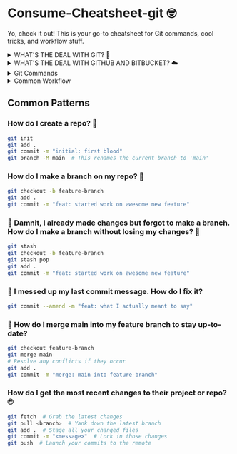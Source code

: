 # Consume-Cheatsheet-git 🤓

Yo, check it out! This is your go-to cheatsheet for Git commands, cool tricks, and workflow stuff.

<details>
<summary>WHAT'S THE DEAL WITH GIT? 🤔</summary>

Listen up, here's the 411 on Git: A repo (that's short for repository) 🗃️ is basically just a fancy folder for your project. It keeps tabs on all your files and any changes you make to 'em.

Wanna try something new without messing up your masterpiece? That's where branches come in 🍂. It's like making a copy you can mess around with, no strings attached.

Pro tip: Make a main branch, a dev branch, and feature branches for any cool new stuff you wanna add! Merge your features into dev, make sure everything's cool, then merge dev into main. Easy peasy.

</details>

<details>
<summary>WHAT'S THE DEAL WITH GITHUB AND BITBUCKET? ☁️</summary>

GitHub and Bitbucket? They're just websites where you can stash your repos. But don't get it twisted, they ain't Git itself 😎. They're just making it stupid easy to keep your stuff in the cloud and work with your coding buddies. 👥

So here's the deal: Git's watching your project files, branches let you do your thing without stepping on anyone's toes. GitHub and Bitbucket? They're just giving your stuff a home online. Got it? Sweet. 👌

</details>

<details>
<summary>Git Commands</summary>

* `git init` - Kick off a local repo
* `git clone` - Snag a copy of a repo
* `git add` - Toss files into staging
* `git commit` - Lock in your changes locally
* `git push` - Shove your changes up to the remote
* `git pull` - Grab the latest changes
* `git status` - See what's up with your files
* `git log` - Peep your commit history
* `git branch` - Handle your branches
* `git checkout` - Hop between branches
* `git merge` - Smoosh branches together
* `git remote` - Deal with remote repos
* `git fetch` - Snatch the latest objects
* `git reset` - Hop back to a commit
* `git revert` - Undo commits
* `git tag` - Slap labels on stuff
* `git stash` - Hide your changes for later
* `git clean` - Kick out untracked files
* `git config` - Tweak your settings
* `git diff` - Spot the differences in files

</details>

<details>
<summary>Common Workflow</summary>

1. `git fetch` - Grab the latest changes
2. `git pull <branch>` - Yank down the latest branch
3. `git add .` - Stage all your changed files
4. `git commit -m "<message>"` - Lock in those changes
5. `git push` - Launch your commits to the remote

</details>

## Common Patterns

### How do I create a repo? 🤔

```bash
git init 
git add .
git commit -m "initial: first blood"
git branch -M main  # This renames the current branch to 'main'
```

### How do I make a branch on my repo? 🤔

```bash
git checkout -b feature-branch
git add .
git commit -m "feat: started work on awesome new feature"
```

### 🥺 Damnit, I already made changes but forgot to make a branch. How do I make a branch without losing my changes? 🤨

```bash
git stash 
git checkout -b feature-branch
git stash pop
git add .
git commit -m "feat: started work on awesome new feature"
```

### 🙈 I messed up my last commit message. How do I fix it?

```bash
git commit --amend -m "feat: what I actually meant to say"
```

### 🔀 How do I merge main into my feature branch to stay up-to-date?

```bash
git checkout feature-branch
git merge main
# Resolve any conflicts if they occur
git add .
git commit -m "merge: main into feature-branch"
```

### How do I get the most recent changes to their project or repo? 🙄

```bash
git fetch  # Grab the latest changes
git pull <branch>  # Yank down the latest branch
git add .  # Stage all your changed files
git commit -m "<message>"  # Lock in those changes
git push  # Launch your commits to the remote
```